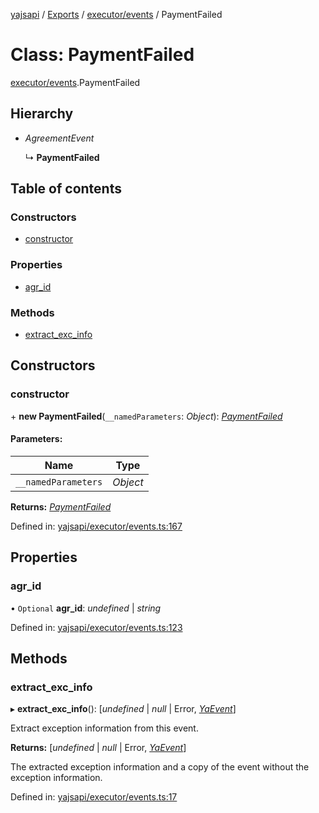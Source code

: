 [yajsapi](../README.md) / [Exports](../modules.md) / [executor/events](../modules/executor_events.md) / PaymentFailed

# Class: PaymentFailed

[executor/events](../modules/executor_events.md).PaymentFailed

## Hierarchy

* *AgreementEvent*

  ↳ **PaymentFailed**

## Table of contents

### Constructors

- [constructor](executor_events.paymentfailed.md#constructor)

### Properties

- [agr\_id](executor_events.paymentfailed.md#agr_id)

### Methods

- [extract\_exc\_info](executor_events.paymentfailed.md#extract_exc_info)

## Constructors

### constructor

\+ **new PaymentFailed**(`__namedParameters`: *Object*): [*PaymentFailed*](executor_events.paymentfailed.md)

#### Parameters:

Name | Type |
------ | ------ |
`__namedParameters` | *Object* |

**Returns:** [*PaymentFailed*](executor_events.paymentfailed.md)

Defined in: [yajsapi/executor/events.ts:167](https://github.com/golemfactory/yajsapi/blob/0a8d8c8/yajsapi/executor/events.ts#L167)

## Properties

### agr\_id

• `Optional` **agr\_id**: *undefined* \| *string*

Defined in: [yajsapi/executor/events.ts:123](https://github.com/golemfactory/yajsapi/blob/0a8d8c8/yajsapi/executor/events.ts#L123)

## Methods

### extract\_exc\_info

▸ **extract_exc_info**(): [*undefined* \| *null* \| Error, [*YaEvent*](executor_events.yaevent.md)]

Extract exception information from this event.

**Returns:** [*undefined* \| *null* \| Error, [*YaEvent*](executor_events.yaevent.md)]

The extracted exception information and a copy of the event without the exception information.

Defined in: [yajsapi/executor/events.ts:17](https://github.com/golemfactory/yajsapi/blob/0a8d8c8/yajsapi/executor/events.ts#L17)
